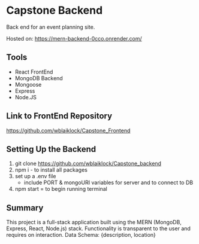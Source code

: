 # Capstone Backend
Back end for an event planning site.

Hosted on: https://mern-backend-0cco.onrender.com/

## Tools
- React FrontEnd
- MongoDB Backend
- Mongoose
- Express
- Node.JS

## Link to FrontEnd Repository
https://github.com/wblaiklock/Capstone_Frontend

## Setting Up the Backend
1. git clone https://github.com/wblaiklock/Capstone_backend
2. npm i - to install all packages
3. set up a .env file
    - include PORT & mongoURI variables for server and to connect to DB
4. npm start = to begin running terminal

## Summary
This project is a full-stack application built using the MERN (MongoDB, Express, React, Node.js) stack. Functionality is transparent to the user and requires on interaction. 
Data Schema: {description, location}
